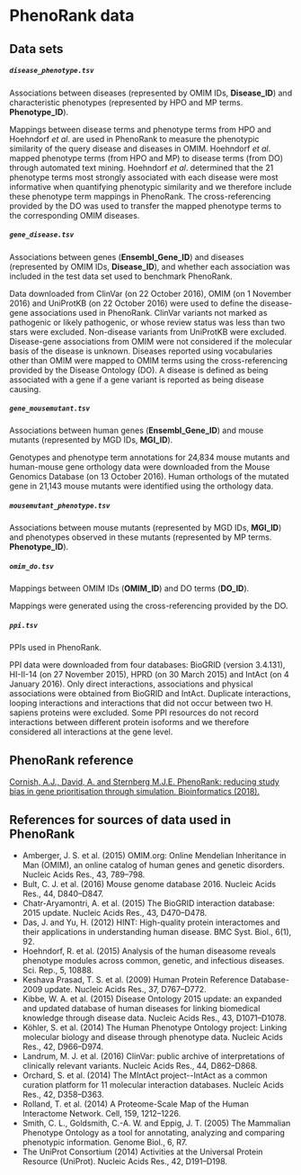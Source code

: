 PhenoRank data
=====================


Data sets
----------

##### `disease_phenotype.tsv`
Associations between diseases (represented by OMIM IDs, **Disease_ID**) and characteristic phenotypes (represented by HPO and MP terms. **Phenotype_ID**).

Mappings between disease terms and phenotype terms from HPO and Hoehndorf *et al*. are used in PhenoRank to measure the phenotypic similarity of the query disease and diseases in OMIM. Hoehndorf *et al*. mapped phenotype terms (from HPO and MP) to disease terms (from DO) through automated text mining. Hoehndorf *et al*. determined that the 21 phenotype terms most strongly associated with each disease were most informative when quantifying phenotypic similarity and we therefore include these phenotype term mappings in PhenoRank. The cross-referencing provided by the DO was used to transfer the mapped phenotype terms to the corresponding OMIM diseases. 


##### `gene_disease.tsv`
Associations between genes (**Ensembl_Gene_ID**) and diseases (represented by OMIM IDs, **Disease_ID**), and whether each association was included in the test data set used to benchmark PhenoRank. 

Data downloaded from ClinVar (on 22 October 2016), OMIM (on 1 November 2016) and UniProtKB (on 22 October 2016) were used to define the disease-gene associations used in PhenoRank. ClinVar variants not marked as pathogenic or likely pathogenic, or whose review status was less than two stars were excluded. Non-disease variants from UniProtKB were excluded. Disease-gene associations from OMIM were not considered if the molecular basis of the disease is unknown. Diseases reported using vocabularies other than OMIM were mapped to OMIM terms using the cross-referencing provided by the Disease Ontology (DO). A disease is defined as being associated with a gene if a gene variant is reported as being disease causing.


##### `gene_mousemutant.tsv`
Associations between human genes (**Ensembl_Gene_ID**) and mouse mutants (represented by MGD IDs, **MGI_ID**).

Genotypes and phenotype term annotations for 24,834 mouse mutants and human-mouse gene orthology data were downloaded from the Mouse Genomics Database (on 13 October 2016). Human orthologs of the mutated gene in 21,143 mouse mutants were identified using the orthology data.


##### `mousemutant_phenotype.tsv`
Associations between mouse mutants (represented by MGD IDs, **MGI_ID**) and phenotypes observed in these mutants (represented by MP terms. **Phenotype_ID**).


##### `omim_do.tsv`
Mappings between OMIM IDs (**OMIM_ID**) and DO terms (**DO_ID**).

Mappings were generated using the cross-referencing provided by the DO. 


##### `ppi.tsv`
PPIs used in PhenoRank. 

PPI data were downloaded from four databases: BioGRID (version 3.4.131), HI-II-14 (on 27 November 2015), HPRD (on 30 March 2015) and IntAct (on 4 January 2016). Only direct interactions, associations and physical associations were obtained from BioGRID and IntAct. Duplicate interactions, looping interactions and interactions that did not occur between two H. sapiens proteins were excluded. Some PPI resources do not record interactions between different protein isoforms and we therefore considered all interactions at the gene level. 



PhenoRank reference
----------
[Cornish, A.J., David, A. and Sternberg M.J.E. PhenoRank: reducing study bias in gene prioritisation through simulation. Bioinformatics (2018).][1] 



References for sources of data used in PhenoRank
----------
- Amberger, J. S. et al. (2015) OMIM.org: Online Mendelian Inheritance in Man (OMIM), an online catalog of human genes and genetic disorders. Nucleic Acids Res., 43, 789–798.
- Bult, C. J. et al. (2016) Mouse genome database 2016. Nucleic Acids Res., 44, D840–D847.
- Chatr-Aryamontri, A. et al. (2015) The BioGRID interaction database: 2015 update. Nucleic Acids Res., 43, D470–D478.
- Das, J. and Yu, H. (2012) HINT: High-quality protein interactomes and their applications in understanding human disease. BMC Syst. Biol., 6(1), 92.
- Hoehndorf, R. et al. (2015) Analysis of the human diseasome reveals phenotype modules across common, genetic, and infectious diseases. Sci. Rep., 5, 10888.
- Keshava Prasad, T. S. et al. (2009) Human Protein Reference Database-2009 update. Nucleic Acids Res., 37, D767–D772.
- Kibbe, W. A. et al. (2015) Disease Ontology 2015 update: an expanded and updated database of human diseases for linking biomedical knowledge through disease data. Nucleic Acids Res., 43, D1071–D1078.
- Köhler, S. et al. (2014) The Human Phenotype Ontology project: Linking molecular biology and disease through phenotype data. Nucleic Acids Res., 42, D966–D974.
- Landrum, M. J. et al. (2016) ClinVar: public archive of interpretations of clinically relevant variants. Nucleic Acids Res., 44, D862–D868.
- Orchard, S. et al. (2014) The MIntAct project--IntAct as a common curation platform for 11 molecular interaction databases. Nucleic Acids Res., 42, D358–D363.
- Rolland, T. et al. (2014) A Proteome-Scale Map of the Human Interactome Network. Cell, 159, 1212–1226.
- Smith, C. L., Goldsmith, C.-A. W. and Eppig, J. T. (2005) The Mammalian Phenotype Ontology as a tool for annotating, analyzing and comparing phenotypic information. Genome Biol., 6, R7.
- The UniProt Consortium (2014) Activities at the Universal Protein Resource (UniProt). Nucleic Acids Res., 42, D191–D198.

[1]: https://doi.org/10.1093/bioinformatics/bty028
